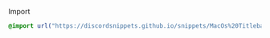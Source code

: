 Import
```css
@import url("https://discordsnippets.github.io/snippets/MacOs%20Titlebar/MacOs%20Titlebar.css")
```
